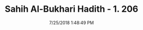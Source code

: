 ---
title        : "Sahih Al-Bukhari Hadith - 1. 206"
date         : 7/25/2018 1:48:49 PM
draft        : false
type         : "hadith"
layout       : "hadith"
BookCode     : "SHB"
VolumeNumber : "1"
HadithNumber : "206"
categories  :  ["Ablution-Ablution after eating mutton and Sawiq"]
tags  :  ["Abdullah bin Abbas"]
---